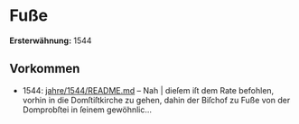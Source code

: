 # Fuße

**Ersterwähnung:** 1544

## Vorkommen
- 1544: [jahre/1544/README.md](../jahre/1544/README.md) – Nah |
dieſem iſt dem Rate befohlen, vorhin in die Domſtiſtkirche
zu gehen, dahin der Biſchof zu Fuße von der Domprobſtei
in ſeinem gewöhnlic...

